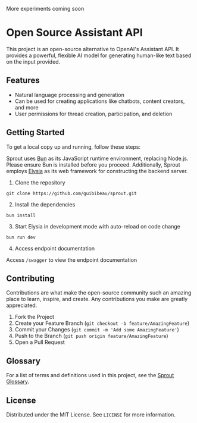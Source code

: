 More experiments coming soon

# Open Source Assistant API

This project is an open-source alternative to OpenAI's Assistant API. It provides a powerful, flexible AI model for generating human-like text based on the input provided.

## Features

- Natural language processing and generation
- Can be used for creating applications like chatbots, content creators, and more
- User permissions for thread creation, participation, and deletion

## Getting Started

To get a local copy up and running, follow these steps:

Sprout uses [Bun](https://bun.sh/) as its JavaScript runtime environment, replacing Node.js. Please ensure Bun is installed before you proceed. Additionally, Sprout employs [Elysia](https://elysiajs.com) as its web framework for constructing the backend server.

1. Clone the repository

```
git clone https://github.com/guibibeau/sprout.git
```

2. Install the dependencies

```
bun install

```

3. Start Elysia in development mode with auto-reload on code change

```
bun run dev
```

4. Access endpoint documentation

Access `/swagger` to view the endpoint documentation 

## Contributing

Contributions are what make the open-source community such an amazing place to learn, inspire, and create. Any contributions you make are greatly appreciated.

1. Fork the Project
2. Create your Feature Branch (`git checkout -b feature/AmazingFeature`)
3. Commit your Changes (`git commit -m 'Add some AmazingFeature'`)
4. Push to the Branch (`git push origin feature/AmazingFeature`)
5. Open a Pull Request

## Glossary

For a list of terms and definitions used in this project, see the [Sprout Glossary](docs/GLOSSARY.md).

## License

Distributed under the MIT License. See `LICENSE` for more information.
